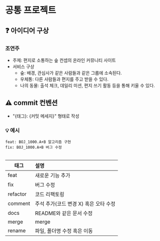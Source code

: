 # 공통 프로젝트

## ❓ 아이디어 구상

### 조연주

- 주제: 편지로 소통하는 숲 컨셉의 온라인 커뮤니티 사이트
- 서비스 구상
  - 숲: 배경, 관심사가 같은 사람들과 같은 그룹에 소속된다.
  - 우체통: 다른 사람들과 편지를 주고 받을 수 있다.
  - 나의 동물: 출석 체크, 데일리 미션, 편지 쓰기 활동 등을 통해 키울 수 있다.

## ⚠️ commit 컨벤션

- "{태그}: {커밋 메세지}" 형태로 작성

### 💡 예시

`feat: BOJ_1000.A+B 알고리즘 구현`<br/>
`fix: BOJ_1000.A+B 버그 수정`
<br/>
<br/>

| 태그     | 설명                                  |
| -------- | :------------------------------------ |
| feat     | 새로운 기능 추가                      |
| fix      | 버그 수정                             |
| refactor | 코드 리팩토링                         |
| comment  | 주석 추가(코드 변경 X) 혹은 오타 수정 |
| docs     | README와 같은 문서 수정               |
| merge    | merge                                 |
| rename   | 파일, 폴더명 수정 혹은 이동           |
